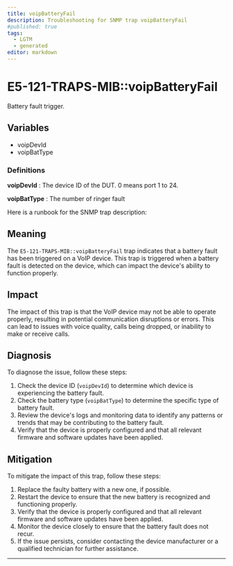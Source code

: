 ```yaml
---
title: voipBatteryFail
description: Troubleshooting for SNMP trap voipBatteryFail
#published: true
tags:
  - LGTM
  - generated
editor: markdown
---
```


# E5-121-TRAPS-MIB::voipBatteryFail 

Battery fault trigger. 


## Variables


  - voipDevId
  - voipBatType 

### Definitions 


**voipDevId** 
: The device ID of the DUT. 0 means port 1 to 24. 

**voipBatType** 
: The number of ringer fault 


Here is a runbook for the SNMP trap description:

## Meaning

The `E5-121-TRAPS-MIB::voipBatteryFail` trap indicates that a battery fault has been triggered on a VoIP device. This trap is triggered when a battery fault is detected on the device, which can impact the device's ability to function properly.

## Impact

The impact of this trap is that the VoIP device may not be able to operate properly, resulting in potential communication disruptions or errors. This can lead to issues with voice quality, calls being dropped, or inability to make or receive calls.

## Diagnosis

To diagnose the issue, follow these steps:

1. Check the device ID (`voipDevId`) to determine which device is experiencing the battery fault.
2. Check the battery type (`voipBatType`) to determine the specific type of battery fault.
3. Review the device's logs and monitoring data to identify any patterns or trends that may be contributing to the battery fault.
4. Verify that the device is properly configured and that all relevant firmware and software updates have been applied.

## Mitigation

To mitigate the impact of this trap, follow these steps:

1. Replace the faulty battery with a new one, if possible.
2. Restart the device to ensure that the new battery is recognized and functioning properly.
3. Verify that the device is properly configured and that all relevant firmware and software updates have been applied.
4. Monitor the device closely to ensure that the battery fault does not recur.
5. If the issue persists, consider contacting the device manufacturer or a qualified technician for further assistance.
---




